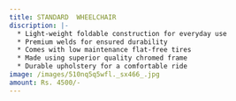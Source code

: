 ```yaml
---
title: STANDARD  WHEELCHAIR
discription: |-
  * Light-weight foldable construction for everyday use
  * Premium welds for ensured durability
  * Comes with low maintenance flat-free tires
  * Made using superior quality chromed frame
  * Durable upholstery for a comfortable ride
image: /images/510nq5q5wfl._sx466_.jpg
amount: Rs. 4500/-
---
```

